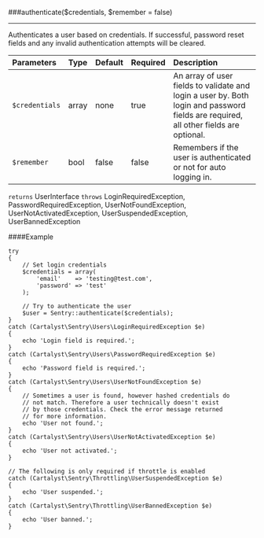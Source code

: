 <a id="authenticate"></a>
###authenticate($credentials, $remember = false)

----------

Authenticates a user based on credentials. If successful, password reset fields and any invalid authentication attempts will be cleared.

Parameters          | Type                | Default             | Required            | Description
:------------------ | :------------------ | :------------------ | :------------------ | :------------------
`$credentials`      | array               | none                | true                | An array of user fields to validate and login a user by. Both login and password fields are required, all other fields are optional.
`$remember`         | bool                | false               | false               | Remembers if the user is authenticated or not for auto logging in.

`returns` UserInterface
`throws`  LoginRequiredException, PasswordRequiredException, UserNotFoundException, UserNotActivatedException, UserSuspendedException, UserBannedException

####Example

	try
	{
		// Set login credentials
		$credentials = array(
			'email'    => 'testing@test.com',
			'password' => 'test'
		);

		// Try to authenticate the user
		$user = Sentry::authenticate($credentials);
	}
	catch (Cartalyst\Sentry\Users\LoginRequiredException $e)
	{
		echo 'Login field is required.';
	}
	catch (Cartalyst\Sentry\Users\PasswordRequiredException $e)
	{
		echo 'Password field is required.';
	}
	catch (Cartalyst\Sentry\Users\UserNotFoundException $e)
	{
		// Sometimes a user is found, however hashed credentials do
		// not match. Therefore a user technically doesn't exist
		// by those credentials. Check the error message returned
		// for more information.
		echo 'User not found.';
	}
	catch (Cartalyst\Sentry\Users\UserNotActivatedException $e)
	{
		echo 'User not activated.';
	}

	// The following is only required if throttle is enabled
	catch (Cartalyst\Sentry\Throttling\UserSuspendedException $e)
	{
		echo 'User suspended.';
	}
	catch (Cartalyst\Sentry\Throttling\UserBannedException $e)
	{
		echo 'User banned.';
	}
